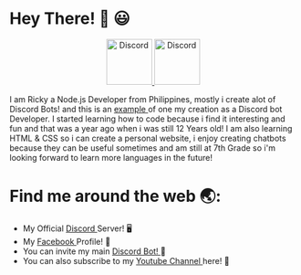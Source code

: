 # Hey There! :wave: :smiley: 

<div align="center">
  <a href="https://discord.gg/YqwtJkPa4y">
    <img src="https://user-images.githubusercontent.com/59381835/92191514-d649ad80-ee18-11ea-9bc4-e95c7a122a99.png" alt="Discord" width="80"/>
  </a>
  <a href="https://www.youtube.com/channel/UC-2tphMZu134lJIXgx1DETg">
    <img src="https://user-images.githubusercontent.com/59381835/92191346-676c5480-ee18-11ea-8240-e416eb1a5b5d.png" alt="Discord" width="80"/>
  </a>
</div>

I am Ricky a Node.js Developer from Philippines, mostly i create alot of Discord Bots! and this is an <a href="https://top.gg/bot/773860431978168320"> example </a> of one my creation as a Discord bot Developer. I started learning how to code because i find it interesting and fun and that was a year ago when i was still 12 Years old! I am also learning HTML & CSS so i can create a personal website, i enjoy creating chatbots because they can be useful sometimes and am still at 7th Grade so i'm looking forward to learn more languages in the future!  

# Find me around the web :earth_asia:: 

- My Official <a href="https://discord.gg/YqwtJkPa4y">  Discord </a> Server! 🖥️
- My <a href="https://www.facebook.com/phine.apuu"> Facebook </a> Profile! 📱
- You can invite my main <a href= "https://top.gg/bot/773860431978168320"> Discord Bot! </a> 🤖
- You can also subscribe to my <a href="https://www.youtube.com/channel/UC-2tphMZu134lJIXgx1DETg"> Youtube Channel </a> here! 📸
<div align="center"?
<img src="https://thumbs.gfycat.com/DiligentHarmoniousAfricanhornbill-size_restricted.gif">
</div>

